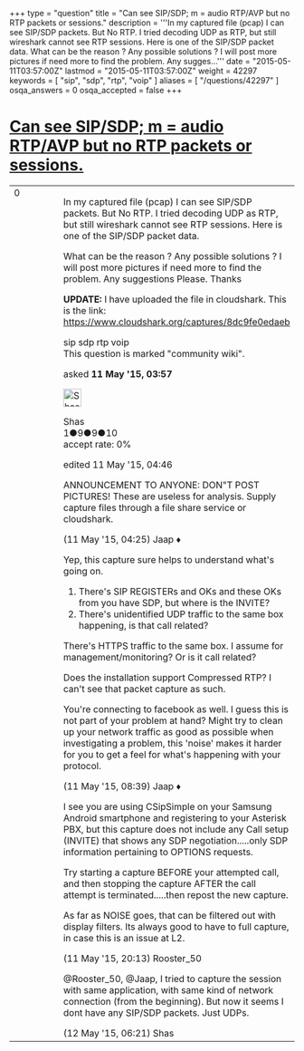 +++
type = "question"
title = "Can see SIP/SDP; m = audio RTP/AVP but no RTP packets or sessions."
description = '''In my captured file (pcap) I can see SIP/SDP packets. But No RTP. I tried decoding UDP as RTP, but still wireshark cannot see RTP sessions. Here is one of the SIP/SDP packet data. What can be the reason ? Any possible solutions ? I will post more pictures if need more to find the problem. Any sugges...'''
date = "2015-05-11T03:57:00Z"
lastmod = "2015-05-11T03:57:00Z"
weight = 42297
keywords = [ "sip", "sdp", "rtp", "voip" ]
aliases = [ "/questions/42297" ]
osqa_answers = 0
osqa_accepted = false
+++

<div class="headNormal">

# [Can see SIP/SDP; m = audio RTP/AVP but no RTP packets or sessions.](/questions/42297/can-see-sipsdp-m-audio-rtpavp-but-no-rtp-packets-or-sessions)

</div>

<div id="main-body">

<div id="askform">

<table id="question-table" style="width:100%;"><colgroup><col style="width: 50%" /><col style="width: 50%" /></colgroup><tbody><tr class="odd"><td style="width: 30px; vertical-align: top"><div class="vote-buttons"><div id="post-42297-score" class="post-score" title="current number of votes">0</div><div id="favorite-count" class="favorite-count"></div></div></td><td><div id="item-right"><div class="question-body"><p>In my captured file (pcap) I can see SIP/SDP packets. But No RTP. I tried decoding UDP as RTP, but still wireshark cannot see RTP sessions. Here is one of the SIP/SDP packet data.</p><p>What can be the reason ? Any possible solutions ? I will post more pictures if need more to find the problem. Any suggestions Please. Thanks</p><p><strong>UPDATE:</strong> I have uploaded the file in cloudshark. This is the link: <a href="https://www.cloudshark.org/captures/8dc9fe0edaeb">https://www.cloudshark.org/captures/8dc9fe0edaeb</a></p></div><div id="question-tags" class="tags-container tags">sip sdp rtp voip</div><div id="question-controls" class="post-controls"><div class="community-wiki">This question is marked "community wiki".</div></div><div class="post-update-info-container"><div class="post-update-info post-update-info-user"><p>asked <strong>11 May '15, 03:57</strong></p><img src="https://secure.gravatar.com/avatar/4ec917e3556fb6d9c03cc0e39ec7732a?s=32&amp;d=identicon&amp;r=g" class="gravatar" width="32" height="32" alt="Shas&#39;s gravatar image" /><p>Shas<br />
<span class="score" title="1 reputation points">1</span><span title="9 badges"><span class="badge1">●</span><span class="badgecount">9</span></span><span title="9 badges"><span class="silver">●</span><span class="badgecount">9</span></span><span title="10 badges"><span class="bronze">●</span><span class="badgecount">10</span></span><br />
<span class="accept_rate" title="Rate of the user&#39;s accepted answers">accept rate:</span> <span title="Shas has no accepted answers">0%</span></p></div><div class="post-update-info post-update-info-edited"><p>edited 11 May '15, 04:46</p></div></div><div id="comments-container-42297" class="comments-container"><span id="42300"></span><div id="comment-42300" class="comment"><div id="post-42300-score" class="comment-score"></div><div class="comment-text"><p>ANNOUNCEMENT TO ANYONE: DON"T POST PICTURES! These are useless for analysis. Supply capture files through a file share service or cloudshark.</p></div><div id="comment-42300-info" class="comment-info"><span class="comment-age">(11 May '15, 04:25)</span> Jaap ♦</div></div><span id="42308"></span><div id="comment-42308" class="comment"><div id="post-42308-score" class="comment-score"></div><div class="comment-text"><p>Yep, this capture sure helps to understand what's going on.</p><ol><li>There's SIP REGISTERs and OKs and these OKs from you have SDP, but where is the INVITE?</li><li>There's unidentified UDP traffic to the same box happening, is that call related?</li></ol><p>There's HTTPS traffic to the same box. I assume for management/monitoring? Or is it call related?</p><p>Does the installation support Compressed RTP? I can't see that packet capture as such.</p><p>You're connecting to facebook as well. I guess this is not part of your problem at hand? Might try to clean up your network traffic as good as possible when investigating a problem, this 'noise' makes it harder for you to get a feel for what's happening with your protocol.</p></div><div id="comment-42308-info" class="comment-info"><span class="comment-age">(11 May '15, 08:39)</span> Jaap ♦</div></div><span id="42322"></span><div id="comment-42322" class="comment"><div id="post-42322-score" class="comment-score"></div><div class="comment-text"><p>I see you are using CSipSimple on your Samsung Android smartphone and registering to your Asterisk PBX, but this capture does not include any Call setup (INVITE) that shows any SDP negotiation.....only SDP information pertaining to OPTIONS requests.</p><p>Try starting a capture BEFORE your attempted call, and then stopping the capture AFTER the call attempt is terminated.....then repost the new capture.</p><p>As far as NOISE goes, that can be filtered out with display filters. Its always good to have to full capture, in case this is an issue at L2.</p></div><div id="comment-42322-info" class="comment-info"><span class="comment-age">(11 May '15, 20:13)</span> Rooster_50</div></div><span id="42328"></span><div id="comment-42328" class="comment"><div id="post-42328-score" class="comment-score"></div><div class="comment-text"><p>@Rooster_50, @Jaap, I tried to capture the session with same application, with same kind of network connection (from the beginning). But now it seems I dont have any SIP/SDP packets. Just UDPs.</p></div><div id="comment-42328-info" class="comment-info"><span class="comment-age">(12 May '15, 06:21)</span> Shas</div></div></div><div id="comment-tools-42297" class="comment-tools"></div><div class="clear"></div><div id="comment-42297-form-container" class="comment-form-container"></div><div class="clear"></div></div></td></tr></tbody></table>

</div>

</div>

